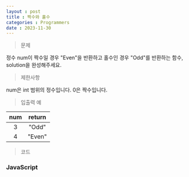 ```yaml
---
layout : post
title : 짝수와 홀수
categories : Programmers
date : 2023-11-30
---
```

> 문제<br>

정수 num이 짝수일 경우 "Even"을 반환하고 홀수인 경우 "Odd"를 반환하는 함수, solution을 완성해주세요.

> 제한사항<br>

num은 int 범위의 정수입니다.
0은 짝수입니다.

> 입출력 예<br>

|num|return|
|:--:|:--:|
|3|"Odd"|
|4|"Even"|

> 코드

### JavaScript

<script src="https://gist.github.com/kwontaehoon/3b56f2b7b886e1e9a2cde2db3d6a5199.js"></script>